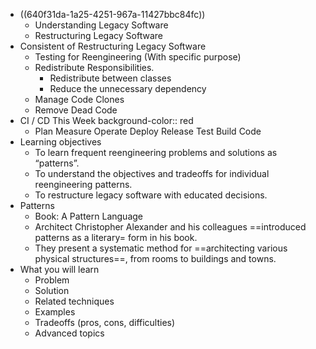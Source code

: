 - ((640f31da-1a25-4251-967a-11427bbc84fc))
	- Understanding Legacy Software
	- Restructuring Legacy Software
- Consistent of Restructuring Legacy Software
	- Testing for Reengineering (With specific purpose)
	- Redistribute Responsibilities.
		- Redistribute between classes
		- Reduce the unnecessary dependency
	- Manage Code Clones
	- Remove Dead Code
- CI / CD This Week
  background-color:: red
	- Plan Measure Operate Deploy Release Test Build Code
- Learning objectives
	- To learn frequent reengineering problems and solutions as “patterns”.
	- To understand the objectives and tradeoffs for individual reengineering patterns.
	- To restructure legacy software with educated decisions.
- Patterns
	- Book: A Pattern Language
	- Architect Christopher Alexander and his colleagues ==introduced patterns as a literary=  form in his book.
	- They present a systematic method for ==architecting various physical structures==, from rooms to buildings and towns.
- What you will learn
	- Problem
	- Solution
	- Related techniques
	- Examples
	- Tradeoffs (pros, cons, difficulties)
	- Advanced topics